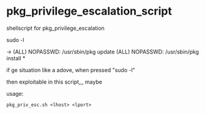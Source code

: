 # pkg_privilege_escalation_script
shellscript for pkg_privilege_escalation

sudo -l

->
    (ALL) NOPASSWD: /usr/sbin/pkg update
    (ALL) NOPASSWD: /usr/sbin/pkg install *

if ge situation like a adove, when pressed "sudo -l"

then exploitable in this script,,, maybe


usage:
    
    pkg_priv_esc.sh <lhost> <lport>
    
 
